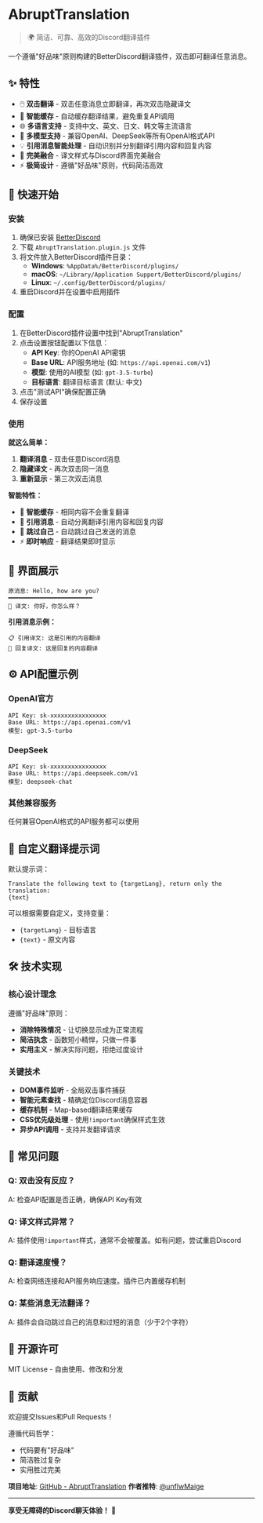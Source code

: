 # AbruptTranslation

> 🌍 简洁、可靠、高效的Discord翻译插件

一个遵循"好品味"原则构建的BetterDiscord翻译插件，双击即可翻译任意消息。

## ✨ 特性

- 🖱️ **双击翻译** - 双击任意消息立即翻译，再次双击隐藏译文
- 🎯 **智能缓存** - 自动缓存翻译结果，避免重复API调用
- 🌐 **多语言支持** - 支持中文、英文、日文、韩文等主流语言
- 🤖 **多模型支持** - 兼容OpenAI、DeepSeek等所有OpenAI格式API
- 💡 **引用消息智能处理** - 自动识别并分别翻译引用内容和回复内容
- 🎨 **完美融合** - 译文样式与Discord界面完美融合
- ⚡ **极简设计** - 遵循"好品味"原则，代码简洁高效

## 🚀 快速开始

### 安装

1. 确保已安装 [BetterDiscord](https://betterdiscord.app/)
2. 下载 `AbruptTranslation.plugin.js` 文件
3. 将文件放入BetterDiscord插件目录：
   - **Windows**: `%AppData%/BetterDiscord/plugins/`
   - **macOS**: `~/Library/Application Support/BetterDiscord/plugins/`
   - **Linux**: `~/.config/BetterDiscord/plugins/`
4. 重启Discord并在设置中启用插件

### 配置

1. 在BetterDiscord插件设置中找到"AbruptTranslation"
2. 点击设置按钮配置以下信息：
   - **API Key**: 你的OpenAI API密钥
   - **Base URL**: API服务地址 (如: `https://api.openai.com/v1`)
   - **模型**: 使用的AI模型 (如: `gpt-3.5-turbo`)
   - **目标语言**: 翻译目标语言 (默认: 中文)
3. 点击"测试API"确保配置正确
4. 保存设置

### 使用

**就这么简单：**

1. **翻译消息** - 双击任意Discord消息
2. **隐藏译文** - 再次双击同一消息
3. **重新显示** - 第三次双击消息

**智能特性：**

- 🔄 **智能缓存** - 相同内容不会重复翻译
- 📝 **引用消息** - 自动分离翻译引用内容和回复内容  
- 👤 **跳过自己** - 自动跳过自己发送的消息
- ⚡ **即时响应** - 翻译结果即时显示

## 🎨 界面展示

```
原消息: Hello, how are you?
━━━━━━━━━━━━━━━━━━━━━━━━
💬 译文: 你好，你怎么样？
```

**引用消息示例：**
```
📋 引用译文: 这是引用的内容翻译
💬 回复译文: 这是回复的内容翻译
```

## ⚙️ API配置示例

### OpenAI官方
```
API Key: sk-xxxxxxxxxxxxxxxx
Base URL: https://api.openai.com/v1
模型: gpt-3.5-turbo
```

### DeepSeek
```
API Key: sk-xxxxxxxxxxxxxxxx
Base URL: https://api.deepseek.com/v1
模型: deepseek-chat
```

### 其他兼容服务
任何兼容OpenAI格式的API服务都可以使用

## 🔧 自定义翻译提示词

默认提示词：
```
Translate the following text to {targetLang}, return only the translation:
{text}
```

可以根据需要自定义，支持变量：
- `{targetLang}` - 目标语言
- `{text}` - 原文内容

## 🛠️ 技术实现

### 核心设计理念

遵循"好品味"原则：

- **消除特殊情况** - 让切换显示成为正常流程
- **简洁执念** - 函数短小精悍，只做一件事
- **实用主义** - 解决实际问题，拒绝过度设计

### 关键技术

- **DOM事件监听** - 全局双击事件捕获
- **智能元素查找** - 精确定位Discord消息容器
- **缓存机制** - Map-based翻译结果缓存
- **CSS优先级处理** - 使用`!important`确保样式生效
- **异步API调用** - 支持并发翻译请求

## 🐛 常见问题

### Q: 双击没有反应？
A: 检查API配置是否正确，确保API Key有效

### Q: 译文样式异常？
A: 插件使用`!important`样式，通常不会被覆盖。如有问题，尝试重启Discord

### Q: 翻译速度慢？
A: 检查网络连接和API服务响应速度。插件已内置缓存机制

### Q: 某些消息无法翻译？
A: 插件会自动跳过自己的消息和过短的消息（少于2个字符）

## 📄 开源许可

MIT License - 自由使用、修改和分发

## 🤝 贡献

欢迎提交Issues和Pull Requests！

遵循代码哲学：
- 代码要有"好品味"
- 简洁胜过复杂
- 实用胜过完美

**项目地址**: [GitHub - AbruptTranslation](https://github.com/Maigee/AbruptTranslation)
**作者推特**: [@unflwMaige](https://x.com/unflwMaige)

---

**享受无障碍的Discord聊天体验！** 🎉

